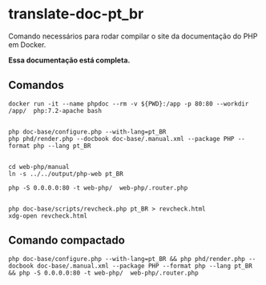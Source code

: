 # translate-doc-pt_br

Comando necessários para rodar compilar o site da documentação do PHP em Docker.


**Essa documentação está completa.**


## Comandos

```shell
docker run -it --name phpdoc --rm -v ${PWD}:/app -p 80:80 --workdir /app/  php:7.2-apache bash


php doc-base/configure.php --with-lang=pt_BR
php phd/render.php --docbook doc-base/.manual.xml --package PHP --format php --lang pt_BR


cd web-php/manual
ln -s ../../output/php-web pt_BR

php -S 0.0.0.0:80 -t web-php/  web-php/.router.php


php doc-base/scripts/revcheck.php pt_BR > revcheck.html
xdg-open revcheck.html
```


## Comando compactado
```shell
php doc-base/configure.php --with-lang=pt_BR && php phd/render.php --docbook doc-base/.manual.xml --package PHP --format php --lang pt_BR && php -S 0.0.0.0:80 -t web-php/  web-php/.router.php
```